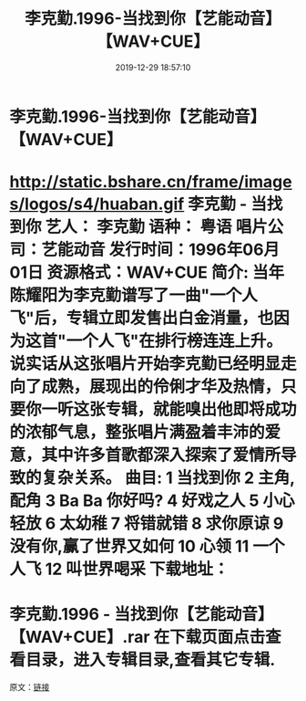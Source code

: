 ﻿---
title: 李克勤.1996-当找到你【艺能动音】【WAV+CUE】
date: 2019-12-29 18:57:10
categories: WAV车载音乐、镜像
tags: 华语中文
---
# 李克勤.1996-当找到你【艺能动音】【WAV+CUE】

http://static.bshare.cn/frame/images/logos/s4/huaban.gif
李克勤 - 当找到你
艺人： 李克勤
语种： 粤语
唱片公司：艺能动音
发行时间：1996年06月01日
资源格式：WAV+CUE
简介:
当年陈耀阳为李克勤谱写了一曲"一个人飞"后，专辑立即发售出白金消量，也因为这首"一个人飞"在排行榜连连上升。说实话从这张唱片开始李克勤已经明显走向了成熟，展现出的伶俐才华及热情，只要你一听这张专辑，就能嗅出他即将成功的浓郁气息，整张唱片满盈着丰沛的爱意，其中许多首歌都深入探索了爱情所导致的复杂关系。
曲目:
1 当找到你
2 主角,配角
3 Ba Ba 你好吗?
4 好戏之人
5 小心轻放
6 太幼稚
7 将错就错
8 求你原谅
9 没有你,赢了世界又如何
10 心领
11 一个人飞
12 叫世界喝采
下载地址：
==============================
李克勤.1996 - 当找到你【艺能动音】【WAV+CUE】.rar
在下载页面点击查看目录，进入专辑目录,查看其它专辑.
==============================
原文：[链接](https://blog.sina.com.cn/s/blog_1647c7e7601030j9t.html)